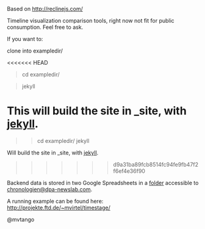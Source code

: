 Based on http://reclinejs.com/

Timeline visualization comparison tools, right now not fit for public consumption. Feel free to ask.

If you want to: 

clone into exampledir/

<<<<<<< HEAD
> cd exampledir/

> jekyll

This will build the site in _site, with [jekyll](https://github.com/mojombo/jekyll). 
=======
>> cd exampledir/
>> jekyll

Will build the site in _site, with [jekyll](https://github.com/mojombo/jekyll). 
>>>>>>> d9a31ba89fcb8514fc94fe9fb47f2f6ef4e36f90

Backend data is stored in two Google Spreadsheets in a [folder](https://drive.google.com/folderview?id=0B3jSydpjIFuXT1FjYmtMaHhlcm8&usp=sharing)
accessible to chronologien@dpa-newslab.com.

A running example can be found here: http://projekte.ftd.de/~mvirtel/timestage/


@mvtango


